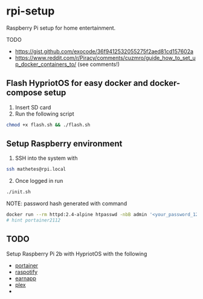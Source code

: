 # rpi-setup
Raspberry Pi setup for home entertainment.

TODO
- https://gist.github.com/exocode/36f9412532055275f2aed81cd157602a
- https://www.reddit.com/r/Piracy/comments/cuzmro/guide_how_to_set_up_docker_containers_to/ (see comments!)

## Flash HypriotOS for easy docker and docker-compose setup
1. Insert SD card
2. Run the following script
```bash
chmod +x flash.sh && ./flash.sh
```

## Setup Raspberry environment
1. SSH into the system with
```bash
ssh mathetes@rpi.local
```
2. Once logged in run
```bash
./init.sh
```

NOTE: password hash generated with command
```bash
docker run --rm httpd:2.4-alpine htpasswd -nbB admin '<your_password_12_chars_or_more>' | cut -d ":" -f 2
# hint portainer2112
```

## TODO
Setup Raspberry Pi 2b with HypriotOS with the following

- [portainer](https://github.com/portainer/portainer)
- [raspotify](https://github.com/flaviostutz/rpi-spotify)
- [earnapp](https://hub.docker.com/r/fazalfarhan01/earnapp)
- [plex](https://hub.docker.com/r/linuxserver/plex)
- 